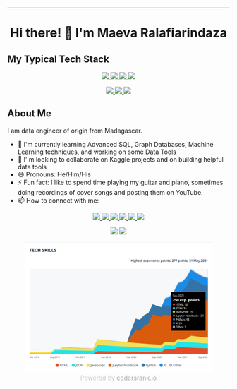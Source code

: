 <!-- Banner picture -->
<!--
<img src="images/banner.jfif">
-->

---
<h1 align="center"> Hi there! 👋 I'm Maeva Ralafiarindaza</h1>

<h2>My Typical Tech Stack</h2>
<p align="center">
    <a href="https://www.python.org/" target="_blank">
        <img src="https://img.shields.io/badge/Python-FFD43B?style=for-the-badge&logo=python&logoColor=darkgreen" />
    </a>
    <a href="https://www.r-project.org/" target="_blank">
        <img src="https://img.shields.io/badge/R-276DC3?style=for-the-badge&logo=r&logoColor=white" />
    </a>
    <a href="https://nodejs.org/en/" target="_blank">
        <img src="https://img.shields.io/badge/Node.js-339933?style=for-the-badge&logo=nodedotjs&logoColor=white" />
    </a>
    <a href="https://docs.microsoft.com/en-us/powershell/" target="_blank">
        <img src="https://img.shields.io/badge/PowerShell-5391FE?style=for-the-badge&logo=PowerShell&logoColor=white" />
    </a>
</p>
<p align="center">
    <a href="https://www.microsoft.com/en-us/sql-server/sql-server-2019" target="_blank">
        <img src="https://img.shields.io/badge/SQL%20Server-CC2927?style=for-the-badge&logo=microsoft%20sql%20server&logoColor=white" />
    </a>
    <a href="https://www.postgresql.org/" target="_blank">
        <img src="https://img.shields.io/badge/PostgreSQL-316192?style=for-the-badge&logo=postgresql&logoColor=white" />
    </a>
    <a href="https://www.teradata.com/" target="_blank">
        <img src="https://img.shields.io/badge/Teradata-364750?style=for-the-badge&logo=teradata&logoColor=white" />
    </a>
</p>

<h2>About Me</h2>
I am data engineer of origin from Madagascar. 

<!--
I am a logic-driven person, passionate about working with data and technology to solve problems, to help people make informed decisions, and to understand how things work.

Having worked with computer networks, databases, and reportings for years, I wanted to understand more about how we could use data and technologies to discover opportunities for solving problems. This has led me to pursue Data Engineering, Data Science, and Machine Learning.

I am looking forward to digging deeper into this vast field.
-->

- 🌱 I'm currently learning Advanced SQL, Graph Databases, Machine Learning techniques, and working on some Data Tools
- 👯 I’'m looking to collaborate on Kaggle projects and on building helpful data tools
- 😄 Pronouns: He/Him/His
- ⚡ Fun fact: I like to spend time playing my guitar and piano, sometimes doing recordings of cover songs and posting them on YouTube.
- 📫 How to connect with me:
<p align="center">
    <a href="https://www.linkedin.com/in/maevaralafiarindaza" target="_blank">
        <img src="https://img.shields.io/badge/LinkedIn-0077B5?style=for-the-badge&logo=linkedin&logoColor=white" />
    </a>
    <a href="https://twitter.com/maevaralafi" target="_blank">
        <img src="https://img.shields.io/badge/Twitter-1DA1F2?style=for-the-badge&logo=twitter&logoColor=white" />
    </a>
    <a href="https://www.kaggle.com/maevaralafi" target="_blank">
        <img src="https://img.shields.io/badge/Kaggle-20BEFF?style=for-the-badge&logo=Kaggle&logoColor=white" />
    </a>
    <a href="https://stackexchange.com/users/9569098/maevadevs" target="_blank">
        <img src="https://img.shields.io/badge/Stack_Overflow-FE7A16?style=for-the-badge&logo=stack-overflow&logoColor=white" />
    </a>
    <a href="http://maevadevs.github.io" target="_blank">
        <img src="https://img.shields.io/badge/GitHub-100000?style=for-the-badge&logo=github&logoColor=white" />
    </a>
    <a href="https://www.codewars.com/users/maevadevs" target="_blank">
        <img src="https://img.shields.io/badge/Codewars-B1361E?style=for-the-badge&logo=Codewars&logoColor=white" />
    </a>
</p>


<!--Github Stats-->

<figure align="center">
    <img src="https://github-readme-stats.vercel.app/api?username=maevadevs" />
    <img src="https://github-readme-streak-stats.herokuapp.com/?user=maevadevs" />
</figure>
<!-- Tech Skills CodersRank -->
<figure align="center">
    <a href="https://profile.codersrank.io/user/maevadevs"><img src="images/tech-skills.png"></a>
    <figcaption style="color: #ccc;">
        Powered by <a href="https://profile.codersrank.io/user/maevadevs" style="color: #aaa;">codersrank.io</a>
    </figcaption>
</figure>
